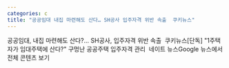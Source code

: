 ```yaml
---
categories: c
title: "공공임대 내집 마련해도 산다… SH공사 입주자격 위반 속출  쿠키뉴스"
---
```

공공임대, 내집 마련해도 산다?… SH공사, 입주자격 위반 속출&nbsp;&nbsp;쿠키뉴스[단독] "1주택자가 임대주택에 산다?" 구멍난 공공주택 입주자격 관리&nbsp;&nbsp;네이트 뉴스Google 뉴스에서 전체 콘텐츠 보기
